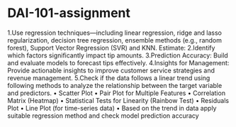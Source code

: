 # DAI-101-assignment

1.Use regression techniques—including linear regression, ridge and lasso regularization, decision tree regression, ensemble methods (e.g., random forest), Support Vector Regression (SVR) and KNN. Estimate:
2.Identify which factors significantly impact tip amounts.
3.Prediction Accuracy: Build and evaluate models to forecast tips effectively.
4.Insights for Management: Provide actionable insights to improve customer service strategies and revenue management.
5.Check if the data follows a linear trend using following methods to analyze the relationship between the target variable and predictors. • Scatter Plot • Pair Plot for Multiple Features • Correlation Matrix (Heatmap) • Statistical Tests for Linearity (Rainbow Test) • Residuals Plot • Line Plot (for time-series data) • Based on the trend in data apply suitable regression method and check model prediction accuracy

